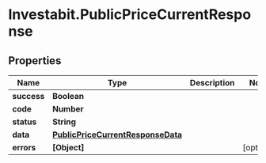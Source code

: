 # Investabit.PublicPriceCurrentResponse

## Properties
Name | Type | Description | Notes
------------ | ------------- | ------------- | -------------
**success** | **Boolean** |  | 
**code** | **Number** |  | 
**status** | **String** |  | 
**data** | [**PublicPriceCurrentResponseData**](PublicPriceCurrentResponseData.md) |  | 
**errors** | **[Object]** |  | [optional] 


